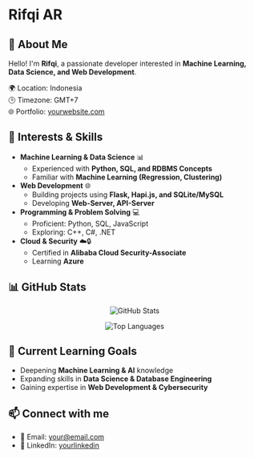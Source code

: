 # Rifqi AR

## 👋 About Me
Hello! I'm **Rifqi**, a passionate developer interested in **Machine Learning, Data Science, and Web Development**.

<!-- ![Profile Image](https://yourimageurl.com/image.png) -->

🌍 Location: Indonesia  
🕒 Timezone: GMT+7  
🌐 Portfolio: [yourwebsite.com](https://yourwebsite.com)  

## 🚀 Interests & Skills  
- **Machine Learning & Data Science** 📊  
  - Experienced with **Python, SQL, and RDBMS Concepts**  
  - Familiar with **Machine Learning (Regression, Clustering)**  
- **Web Development** 🌐  
  - Building projects using **Flask, Hapi.js, and SQLite/MySQL**  
  - Developing **Web-Server, API-Server**  
- **Programming & Problem Solving** 💻  
  - Proficient: Python, SQL, JavaScript  
  - Exploring: C++, C#, .NET
- **Cloud & Security** ☁️🔒  
  - Certified in **Alibaba Cloud Security-Associate**  
  - Learning **Azure**  

## 📊 GitHub Stats
<p align="center">
  <img src="https://github-readme-stats.vercel.app/api?username=RifqiAnshariR&show_icons=true&theme=dark" alt="GitHub Stats"/>
</p>

<p align="center">
  <img src="https://github-readme-stats.vercel.app/api/top-langs/?username=RifqiAnshariR&layout=compact&theme=dark" alt="Top Languages"/>
</p>

## 🎯 Current Learning Goals  
- Deepening **Machine Learning & AI** knowledge  
- Expanding skills in **Data Science & Database Engineering**  
- Gaining expertise in **Web Development & Cybersecurity**  

## 📫 Connect with me  
- 📨 Email: [your@email.com](mailto:your@email.com)  
- 🔗 LinkedIn: [yourlinkedin](https://linkedin.com/in/yourlinkedin)  
